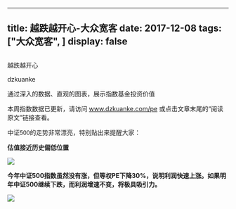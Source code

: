 
---
title:   越跌越开心-大众宽客
date: 2017-12-08
tags: ["大众宽客", ]
display: false
---


## 



越跌越开心




dzkuanke




通过深入的数据、直观的图表，展示指数基金投资价值


本周指数数据已更新，请访问&nbsp;www.dzkuanke.com/pe 或点击文章末尾的“阅读原文”链接查看。



<font color="#222222" face="Helvetica Neue, Hiragino Sans GB, Microsoft YaHei, 黑体, Arial, sans-serif">中证500的走势非常漂亮，特别贴出来提醒大家：</font>



**<font color="#222222" face="Helvetica Neue, Hiragino Sans GB, Microsoft YaHei, 黑体, Arial, sans-serif">估值接近历史偏低位置</font>**

<font color="#222222" face="Helvetica Neue, Hiragino Sans GB, Microsoft YaHei, 黑体, Arial, sans-serif"></font>

<img data-s="300,640" data-type="png" src="https://mmbiz.qpic.cn/mmbiz_png/PKw3FQPmhIiavgWtic3kEpeW29XZWz2KaaIlsSdA5VaxQtRkice0jPw70icicpN90zVnKfhQPuiajhAXdMsnFqpQtNSQ/0?wx_fmt=png" data-copyright="0" style="" class="" data-ratio="0.6" data-w="720"/>



**今年中证500指数虽然没有涨，但等权PE下降30%，说明利润快速上涨。如果<strong style="white-space: normal;">明年中证500**继续下跌，而利润增速不变，将极具吸引力。</strong>

<img data-s="300,640" data-type="png" src="https://mmbiz.qpic.cn/mmbiz_png/PKw3FQPmhIiavgWtic3kEpeW29XZWz2Kaa40jvSUjrItEsP8a2ZxjpiaAgwcYWLOIQSlDNUCd2ynyo8f249T6u3XA/0?wx_fmt=png" data-copyright="0" style="" class="" data-ratio="0.6" data-w="720"/>

<font color="#222222" face="Helvetica Neue, Hiragino Sans GB, Microsoft YaHei, 黑体, Arial, sans-serif"></font>








